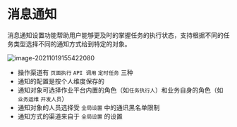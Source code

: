 # 消息通知

消息通知设置功能帮助用户能够更及时的掌握任务的执行状态，支持根据不同的任务类型选择不同的通知方式给到特定的对象。

![image-20211019155422080](media/image-20211019155422080.png)

- 操作渠道有 `页面执行` `API 调用` `定时任务` 三种
- 通知的配置是按个人维度保存的
- 通知对象可选择作业平台内置的角色（如`任务执行人`）和业务自身的角色（如 `业务运维` `开发人员`）
- 通知对象的人员选择受 `全局设置` 中的通讯黑名单限制
- 通知方式的渠道来自于 `全局设置` 的设置